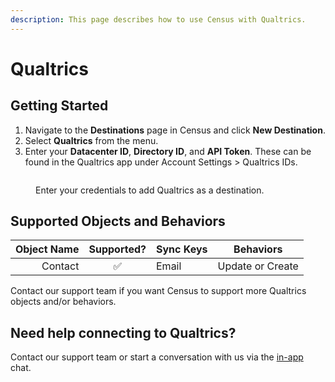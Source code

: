 ```yaml
---
description: This page describes how to use Census with Qualtrics.
---
```


# Qualtrics

## Getting Started

1. Navigate to the **Destinations** page in Census and click **New Destination**.
2. Select **Qualtrics** from the menu.
3. Enter your **Datacenter ID**, **Directory ID**, and **API Token**. These can be found in the Qualtrics app under Account Settings > Qualtrics IDs.

<figure><img src="../.gitbook/assets/Screenshot 2023-01-04 at 1.47.48 PM.png" alt=""><figcaption><p>Enter your credentials to add Qualtrics as a destination.</p></figcaption></figure>

## Supported Objects and Behaviors

| **Object Name** | **Supported?** | **Sync Keys** | **Behaviors**    |
| --------------: | :------------: | --------------- | ---------------- |
|         Contact |        ✅       | Email           | Update or Create |

Contact our support team if you want Census to support more Qualtrics objects and/or behaviors.

## Need help connecting to Qualtrics?

Contact our support team or start a conversation with us via the [in-app](https://app.getcensus.com) chat.
